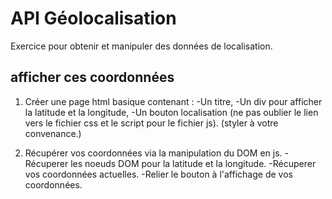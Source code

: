 # API Géolocalisation

Exercice pour obtenir et manipuler des données de localisation.

## afficher ces coordonnées

1. Créer une page html basique contenant :
-Un titre,
-Un div pour afficher la latitude et la longitude,
-Un bouton localisation
(ne pas oublier le lien vers le fichier css et le script pour le fichier js).
(styler à votre convenance.)

2. Récupérer vos coordonnées via la manipulation du DOM en js.
-Récuperer les noeuds DOM pour la latitude et la longitude.
-Récuperer vos coordonnées actuelles.
-Relier le bouton à l'affichage de vos coordonnées.
